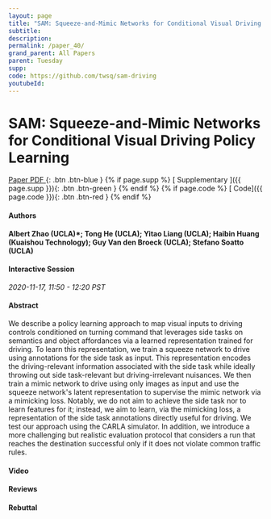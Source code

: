 ```yaml
---
layout: page
title: "SAM: Squeeze-and-Mimic Networks for Conditional Visual Driving Policy Learning"
subtitle: 
description:
permalink: /paper_40/
grand_parent: All Papers
parent: Tuesday
supp: 
code: https://github.com/twsq/sam-driving
youtubeId: 
---
```


# SAM: Squeeze-and-Mimic Networks for Conditional Visual Driving Policy Learning

[<i class="fa fa-file-text-o" aria-hidden="true"></i> Paper PDF ](https://drive.google.com/file/d/1VVWsMR2MJ1q3Jknxe1QDHmnN37TpQzy8/view){: .btn .btn-blue } {% if page.supp %} [<i class="fa fa-file-text-o" aria-hidden="true"></i> Supplementary ]({{ page.supp }}){: .btn .btn-green } {% endif %} {% if page.code %} [<i class="fa fa-github" aria-hidden="true"></i> Code]({{ page.code }}){: .btn .btn-red }
{% endif %}

#### Authors
**Albert Zhao (UCLA)*; Tong He (UCLA); Yitao Liang (UCLA); Haibin Huang (Kuaishou Technology); Guy Van den Broeck (UCLA); Stefano Soatto (UCLA)**

#### Interactive Session
*2020-11-17, 11:50 - 12:20 PST*

#### Abstract
We describe a policy learning approach to map visual inputs to driving controls conditioned on turning command that leverages side tasks on semantics and object affordances via a learned representation trained for driving. To learn this representation, we train a squeeze network to drive using annotations for the side task as input. This representation encodes the driving-relevant information associated with the side task while ideally throwing out side task-relevant but driving-irrelevant nuisances. We then train a mimic network to drive using only images as input and use the squeeze network's latent representation to supervise the mimic network via a mimicking loss. Notably, we do not aim to achieve the side task nor to learn features for it; instead, we aim to learn, via the mimicking loss, a representation of the side task annotations directly useful for driving. We test our approach using the CARLA simulator. In addition, we introduce a more challenging but realistic evaluation protocol that considers a run that reaches the destination successful only if it does not violate common traffic rules.

#### Video 

#### Reviews

#### Rebuttal
